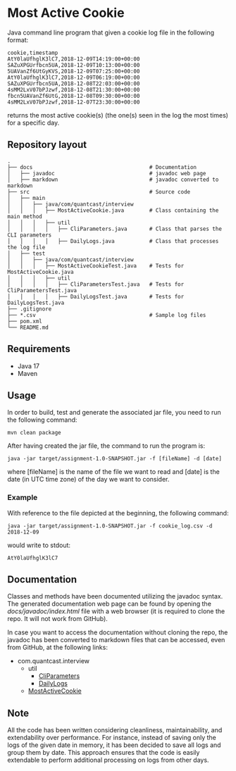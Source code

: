 # Most Active Cookie
Java command line program that given a cookie log file in the following format:

    cookie,timestamp
    AtY0laUfhglK3lC7,2018-12-09T14:19:00+00:00
    SAZuXPGUrfbcn5UA,2018-12-09T10:13:00+00:00
    5UAVanZf6UtGyKVS,2018-12-09T07:25:00+00:00
    AtY0laUfhglK3lC7,2018-12-09T06:19:00+00:00
    SAZuXPGUrfbcn5UA,2018-12-08T22:03:00+00:00
    4sMM2LxV07bPJzwf,2018-12-08T21:30:00+00:00
    fbcn5UAVanZf6UtG,2018-12-08T09:30:00+00:00
    4sMM2LxV07bPJzwf,2018-12-07T23:30:00+00:00

returns the most active cookie(s) (the one(s) seen in the log the most times) for a specific day.

## Repository layout

    .
    ├── docs                                     # Documentation 
    │   ├── javadoc                              # javadoc web page 
    │   ├── markdown                             # javadoc converted to markdown
    ├── src                                      # Source code
    │   ├── main
    │   │   ├── java/com/quantcast/interview
    │   │   │   ├── MostActiveCookie.java        # Class containing the main method
    │   │   │   ├── util
    │   │   │   │   ├── CliParameters.java       # Class that parses the CLI parameters
    │   │   │   │   ├── DailyLogs.java           # Class that processes the log file
    │   ├── test
    │   │   ├── java/com/quantcast/interview
    │   │   │   ├── MostActiveCookieTest.java    # Tests for MostActiveCookie.java
    │   │   │   ├── util
    │   │   │   │   ├── CliParametersTest.java   # Tests for CliParametersTest.java
    │   │   │   │   ├── DailyLogsTest.java       # Tests for DailyLogsTest.java
    ├── .gitignore
    ├── *.csv                                    # Sample log files
    ├── pom.xml    
    └── README.md

## Requirements

- Java 17
- Maven

## Usage

In order to build, test and generate the associated jar file, you need to run the following command:

    mvn clean package

After having created the jar file, the command to run the program is:

    java -jar target/assignment-1.0-SNAPSHOT.jar -f [fileName] -d [date]

where [fileName] is the name of the file we want to read and [date] is the date (in UTC time zone) of the day we want to consider.

### Example

With reference to the file depicted at the beginning, the following command:

    java -jar target/assignment-1.0-SNAPSHOT.jar -f cookie_log.csv -d 2018-12-09

would write to stdout:

    AtY0laUfhglK3lC7

## Documentation

Classes and methods have been documented utilizing the javadoc syntax. The generated documentation web page can be found by opening the *docs/javadoc/index.html* file with a web browser (it is required to clone the repo. It will not work from GitHub).

In case you want to access the documentation without cloning the repo, the javadoc has been converted to markdown files that can be accessed, even from GitHub, at the following links:
- com.quantcast.interview
    - util
      - [CliParameters](docs/markdowns/CliParameters.md)
      - [DailyLogs](docs/markdowns/DailyLogs.md)
    - [MostActiveCookie](docs/markdowns/MostActiveCookie.md)


## Note

All the code has been written considering cleanliness, maintainability, and extendability over performance. For instance, instead of saving only the logs of the given date in memory, it has been decided to save all logs and group them by date. This approach ensures that the code is easily extendable to perform additional processing on logs from other days.
